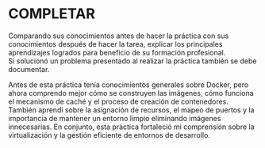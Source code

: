 # COMPLETAR  
Comparando sus conocimientos antes de hacer la práctica con sus conocimientos después de hacer la tarea, explicar los principales aprendizajes logrados para beneficio de su formación profesional.  
Si solucionó un problema presentado al realizar la práctica también se debe documentar.


Antes de esta práctica tenía conocimientos generales sobre Docker, pero ahora comprendo mejor cómo se construyen las imágenes, cómo funciona el mecanismo de caché y el proceso de creación de contenedores.
También aprendí sobre la asignación de recursos, el mapeo de puertos y la importancia de mantener un entorno limpio eliminando imágenes innecesarias.
En conjunto, esta práctica fortaleció mi comprensión sobre la virtualización y la gestión eficiente de entornos de desarrollo.
